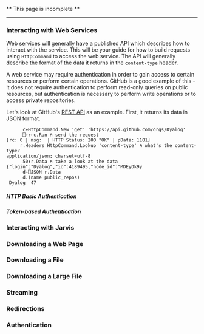 ** This page is incomplete **

---

### Interacting with Web Services
Web services will generally have a published API which describes how to interact with the service.  This will be your guide for how to build requests using `HttpCommand` to access the web service. The API will generally describe the format of the data it returns in the `content-type` header.

A web service may require authentication in order to gain access to certain resources or perform certain operations. GitHub is a good example of this - it does not require authentication to perform read-only queries on public resources, but authentication is necessary to perform write operations or to access private repositories.

Let's look at GitHub's [REST API](https://docs.github.com/en/rest) as an example. First, it returns its data in JSON format.

```APL
      c←HttpCommand.New 'get' 'https://api.github.com/orgs/Dyalog'
      ⎕←r←c.Run ⍝ send the request
[rc: 0 | msg:  | HTTP Status: 200 "OK" | ⍴Data: 1101]
     r.Headers HttpCommand.Lookup 'content-type' ⍝ what's the content-type?
application/json; charset=utf-8
      50↑r.Data ⍝ take a look at the data
{"login":"Dyalog","id":4189495,"node_id":"MDEyOk9y
      d←⎕JSON r.Data
      d.(name public_repos)
 Dyalog  47
```



##### HTTP Basic Authentication
##### Token-based Authentication



### Interacting with Jarvis

### Downloading a Web Page

### Downloading a File

### Downloading a Large File

### Streaming

### Redirections

### Authentication
